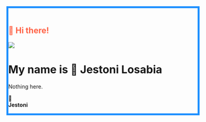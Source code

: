 <!DOCTYPE html>
<html lang="en">
<head>
    <meta charset="UTF-8">
    <meta name="viewport" content="width=device-width, initial-scale=1.0">
    <meta http-equiv="X-UA-Compatible" content="ie=edge">
	<meta name="color-scheme" content="dark">
</head>
<body>
	<div style="border:5px solid DodgerBlue;"><br>
		<h2 style="color:Tomato;"> 👋 Hi there! </h2>
		<img src="https://c.tenor.com/neqnFd4CHWAAAAAM/up-wave.gif">
		<h1>My name is 👦 <b>Jestoni Losabia</b></h1>
		<p>Nothing here. <br>
		<p>🤝<br>
		<b>Jestoni</b>
		</p>
	</div>
</body>
</html>
